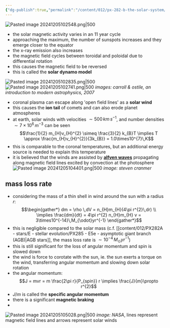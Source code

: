 ```yaml
---
{"dg-publish":true,"permalink":"/content/012/px-282-b-the-solar-system/g-the-sun/px-282-g5-solar-activity-cycle/","noteIcon":"1","created":"2024-12-05T10:25:47.506+00:00","updated":"2024-12-05T11:14:29.986+00:00"}
---
```


![Pasted image 20241205102548.png|500](/img/user/pics/Pasted%20image%2020241205102548.png)

- the solar magnetic activity varies in an 11 year cycle
- approaching the maximum, the number of sunspots increases and they emerge closer to the equator
- the x-ray emission also increases
- the magnetic field cycles between toroidal and poloidal due to differential rotation
- this causes the magnetic field to be reversed
- this is called the **solar dynamo model**

![Pasted image 20241205102835.png|500](/img/user/pics/Pasted%20image%2020241205102835.png)
![Pasted image 20241205102741.png|500](/img/user/pics/Pasted%20image%2020241205102741.png)
*images: carroll & ostile, an introduction to modern astrophysics, 2007*

- coronal plasma can escape along 'open field lines' as a **solar wind**
- this causes the **ion tail** of comets and can also erode planet atmospheres
- at earth, solar winds with  velocities $\sim 500\,km\,s^{-1}$, and number densities $\sim 7\times10^6\,m^{-3}$ can be seen
$$\frac{1}{2} m_{H}v_{H}^{2} \simeq \frac{3}{2} k_{B}T \implies T \approx \frac{m_{H}v_{H}^{2}}{3k_{B}} = 1.0\times10^{7}\,K$$
- this is comparable to the coronal temperatures, but an additional energy source is needed to explain this temperature
- it is believed that the winds are assisted by [**alfven waves**](https://en.wikipedia.org/wiki/Alfv%C3%A9n_wave) propagating along magnetic field lines excited by convection at the photosphere
![Pasted image 20241205104401.png|500](/img/user/pics/Pasted%20image%2020241205104401.png)
*image: steven cranmer*
## mass loss rate
- considering the mass of a thin shell in wind around the sun with a radius $r:$
$$\begin{gather*}
dm  = \rho \,dV = n_{H}m_{H}(4\pi r^{2}\,dr) \\
\implies \frac{dm}{dt}  = 4\pi r^{2} n_{H}m_{H} v  = 3\times10^{-14}\,M_{\odot}yr^{-1} 
\end{gather*}$$
- this is negligible compared to the solar mass (c.f. [[content/012/PX282A - stars/E - stellar evolution/PX285 - E5e - asymptotic giant branch (AGB)\|AGB stars]], the mass loss rate is $\sim 10^{-4}\,M_{\odot}yr^{-1}$)
- this is still significant for the loss of angular momentum and spin is slowed down
- the wind is force to corotate with the sun, ie. the sun exerts a torque on the wind, transferring angular momentum and slowing down solar rotation
- the angular momentum:
$$J = mvr = m \frac{2\pi r}{P_{spin}} r  \implies \frac{J}{m}\propto r^{2}$$
- $J/m$ is called the **specific angular momentum**
- there is a significant **magnetic braking**
- 

![Pasted image 20241205105028.png|500](/img/user/pics/Pasted%20image%2020241205105028.png)
*image: NASA*, lines represent magnetic field lines and arrows represent solar winds